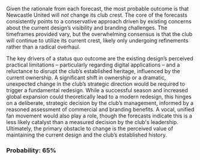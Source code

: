 Given the rationale from each forecast, the most probable outcome is that Newcastle United will *not* change its club crest. The core of the forecasts consistently points to a conservative approach driven by existing concerns about the current design’s visibility and branding challenges. The timeframes provided vary, but the overwhelming consensus is that the club will continue to utilize its current crest, likely only undergoing refinements rather than a radical overhaul.

The key drivers of a status quo outcome are the existing design’s perceived practical limitations – particularly regarding digital applications – and a reluctance to disrupt the club’s established heritage, influenced by the current ownership.  A significant shift in ownership or a dramatic, unexpected change in the club’s strategic direction would be required to trigger a fundamental redesign. While a successful season and increased global expansion could theoretically lead to a modern redesign, this hinges on a deliberate, strategic decision by the club’s management, informed by a reasoned assessment of commercial and branding benefits.  A vocal, unified fan movement would also play a role, though the forecasts indicate this is a less likely catalyst than a measured decision by the club's leadership. Ultimately, the primary obstacle to change is the perceived value of maintaining the current design and the club’s established history.

### Probability: 65%